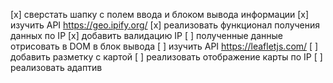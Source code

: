 [x] сверстать шапку с полем ввода и блоком вывода информации
[x] изучить API https://geo.ipify.org/
[x] реализовать функционал получения данных по IP
[x] добавить валидацию IP
[ ] полученные данные отрисовать в DOM в блок вывода
[ ] изучить API https://leafletjs.com/
[ ] добавить разметку с картой
[ ] реализовать отображение карты по IP
[ ] реализовать адаптив
